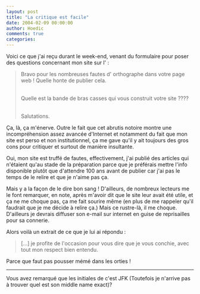 ```yaml
---
layout: post
title: "La critique est facile"
date: 2004-02-09 00:00:00
author: Hoedic
comments: true
categories: 
---
```



Voici ce que j'ai reçu durant le week-end, venant du formulaire pour poser des questions concernant mon site sur l' :


<html><blockquote class="citation">Bravo pour les nombreuses fautes d' orthographe dans votre page web ! Quelle honte de publier cela.<br /><br />

Quelle est la bande de bras casses qui vous construit votre site ????<br/><br/>

Salutations.</blockquote></html>

Ça, là, ça m'énerve. Outre le fait que cet abrutis notoire montre une incompréhension assez avancée d'Internet et notamment du fait que mon site est perso et non institutionnel, ça me gave qu'il y ait toujours des gros cons pour critiquer et surtout de manière insultante.

Oui, mon site est truffé de fautes, effectivement, j'ai publié des articles qui n'étaient qu'au stade de la préparation parce que je préférais mettre l'info disponible plutôt que d'attendre 100 ans avant de publier car j'ai pas le temps de le relire et que je n'aime pas ça.

Mais y a la façon de le dire bon sang ! D'ailleurs, de nombreux lecteurs me le font remarquer, en note, après m'avoir dit que le site leur avait été utile, et ça ne me choque pas, ça me fait sourire même (en plus de me rappeler qu'il faudrait que je me décide à relire ça.) Mais ce rustre-là, il me choque. D'ailleurs je devrais diffuser son e-mail sur internet en guise de reprisailles pour sa connerie.

Alors voilà un extrait de ce que je lui ai répondu :

<blockquote class="citation">[...] je profite de l'occasion pour vous dire que je vous conchie, avec tout mon respect bien entendu.</blockquote>

Parce que faut pas pousser mémé dans les orties !

***

Vous avez remarqué que les initiales de  c'est JFK (Toutefois je n'arrive pas à trouver quel est son middle name exact)?
